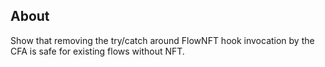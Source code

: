 ## About

Show that removing the try/catch around FlowNFT hook invocation by the CFA is safe for existing flows without NFT.